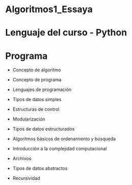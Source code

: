 # Algoritmos1_Essaya
# Lenguaje del curso - Python
# Programa
* Concepto de algoritmo

* Concepto de programa 

* Lenguajes de programación

* Tipos de datos simples

* Estructuras de control

* Modularización

* Tipos de datos estructurados

* Algoritmos básicos de ordenamiento y búsqueda

* Introducción a la complejidad computacional

* Archivos

* Tipos de datos abstractos

* Recursividad

